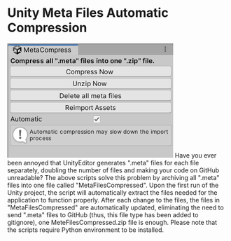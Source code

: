 # Unity Meta Files Automatic Compression
![](https://github.com/Mestuq/Unity-Meta-Files-Automatic-Compression/blob/main/Assets/Plugins/UnityMetaFilesAutomaticCompression/Resources/Preview.png)
Have you ever been annoyed that UnityEditor generates ".meta" files for each file separately, doubling the number of files and making your code on GitHub unreadable? The above scripts solve this problem by archiving all ".meta" files into one file called "MetaFilesCompressed". Upon the first run of the Unity project, the script will automatically extract the files needed for the application to function properly. After each change to the files, the files in "MetaFilesCompressed" are automatically updated, eliminating the need to send ".meta" files to GitHub (thus, this file type has been added to gitignore), one MeteFilesCompressed.zip file is enough. Please note that the scripts require Python environment to be installed.